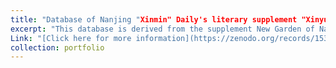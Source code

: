 ```yaml
---
title: "Database of Nanjing "Xinmin" Daily's literary supplement "Xinyuandi"(1935-1937) 南京《新民报》《新园地》副刊数据库（1935-1937）"
excerpt: "This database is derived from the supplement New Garden of Nanjing Xinmin Daily (1935-1937)"
Link: "[Click here for more information](https://zenodo.org/records/15378243)"
collection: portfolio
---
```


<!--
This is an item in your portfolio. It can be have images or nice text. If you name the file .md, it will be parsed as markdown. If you name the file .html, it will be parsed as HTML. 
本数据集源自南京新民报《新园地》副刊(1935 - 1937),涵盖 2435 条作品记录,包含日期、作者署名、作品名称、体裁分类、特刊标注及内容备注等核心字段。按不同维度细分,有主要作家名单,有田汉、阳翰笙等作家专题,也有戏剧相关、文艺俱乐部等题材分类,还有译作汇总。该数据库通过手工整理与数字化建库完成,首次实现该副刊文献的系统化聚合,为民国报刊研究、文学史梳理及近代文化传播研究提供了全面可靠的基础数据支撑。This dataset is derived from the supplement "New Garden" of Nanjing Xinmin Daily (1935-1937), covering 2435 work records, including core fields such as date, author signature, work name, genre classification, special issue annotation and content notes. According to different dimensions, there are lists of major writers, special topics on writers such as Tian Han and Yang Hansheng, as well as themes such as drama and literary clubs, and a summary of translations. The database was completed through manual sorting and digital database construction, and it realized the systematic aggregation of the supplement documents for the first time, providing comprehensive and reliable basic data support for the research of newspapers and periodicals in the Republic of China, the combing of literary history and the research of modern cultural communication.modern Chinese newspapers and periodicals, literary history combing and cultural communication research.
